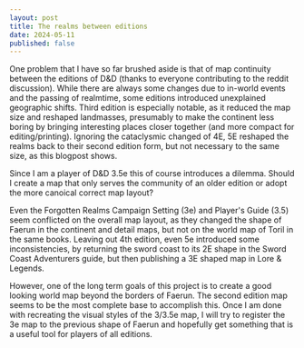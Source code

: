 ```yaml
---
layout: post
title: The realms between editions
date: 2024-05-11
published: false
---
```


One problem that I have so far brushed aside is that of map continuity between the editions of D&D (thanks to everyone contributing to the reddit discussion). While there are always some changes due to in-world events and the passing of realmtime, some editions introduced unexplained geographic shifts. Third edition is especially notable, as it reduced the map size and reshaped landmasses, presumably to make the continent less boring by bringing interesting places closer together (and more compact for editing/printing). Ignoring the cataclysmic changed of 4E, 5E reshaped the realms back to their second edition form, but not necessary to the same size, as this blogpost shows.

Since I am a player of D&D 3.5e this of course introduces a dilemma. Should I create a map that only serves the community of an older edition or adopt the more canoical correct map layout?

<!--more-->

Even the Forgotten Realms Campaign Setting (3e) and Player's Guide (3.5) seem conflicted on the overall map layout, as they changed the shape of Faerun in the continent and detail maps, but not on the world map of Toril in the same books. Leaving out 4th edition, even 5e introduced some inconsistencies, by returning the sword coast to its 2E shape in the Sword Coast Adventurers guide, but then publishing a 3E shaped map in Lore & Legends.

However, one of the long term goals of this project is to create a good looking world map beyond the borders of Faerun. The second edition map seems to be the most complete base to accomplish this. Once I am done with recreating the visual styles of the 3/3.5e map, I will try to register the 3e map to the previous shape of Faerun and hopefully get something that is a useful tool for players of all editions.